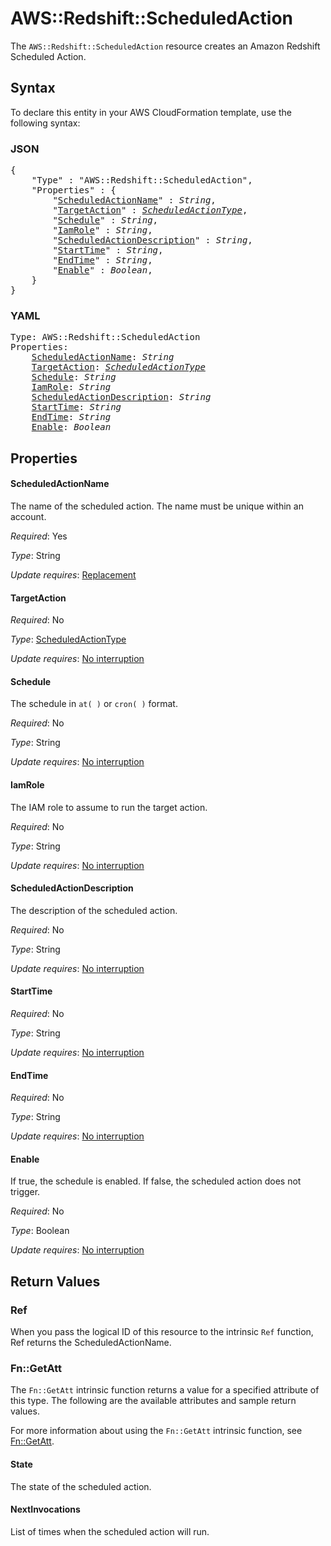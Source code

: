 # AWS::Redshift::ScheduledAction

The `AWS::Redshift::ScheduledAction` resource creates an Amazon Redshift Scheduled Action.

## Syntax

To declare this entity in your AWS CloudFormation template, use the following syntax:

### JSON

<pre>
{
    "Type" : "AWS::Redshift::ScheduledAction",
    "Properties" : {
        "<a href="#scheduledactionname" title="ScheduledActionName">ScheduledActionName</a>" : <i>String</i>,
        "<a href="#targetaction" title="TargetAction">TargetAction</a>" : <i><a href="scheduledactiontype.md">ScheduledActionType</a></i>,
        "<a href="#schedule" title="Schedule">Schedule</a>" : <i>String</i>,
        "<a href="#iamrole" title="IamRole">IamRole</a>" : <i>String</i>,
        "<a href="#scheduledactiondescription" title="ScheduledActionDescription">ScheduledActionDescription</a>" : <i>String</i>,
        "<a href="#starttime" title="StartTime">StartTime</a>" : <i>String</i>,
        "<a href="#endtime" title="EndTime">EndTime</a>" : <i>String</i>,
        "<a href="#enable" title="Enable">Enable</a>" : <i>Boolean</i>,
    }
}
</pre>

### YAML

<pre>
Type: AWS::Redshift::ScheduledAction
Properties:
    <a href="#scheduledactionname" title="ScheduledActionName">ScheduledActionName</a>: <i>String</i>
    <a href="#targetaction" title="TargetAction">TargetAction</a>: <i><a href="scheduledactiontype.md">ScheduledActionType</a></i>
    <a href="#schedule" title="Schedule">Schedule</a>: <i>String</i>
    <a href="#iamrole" title="IamRole">IamRole</a>: <i>String</i>
    <a href="#scheduledactiondescription" title="ScheduledActionDescription">ScheduledActionDescription</a>: <i>String</i>
    <a href="#starttime" title="StartTime">StartTime</a>: <i>String</i>
    <a href="#endtime" title="EndTime">EndTime</a>: <i>String</i>
    <a href="#enable" title="Enable">Enable</a>: <i>Boolean</i>
</pre>

## Properties

#### ScheduledActionName

The name of the scheduled action. The name must be unique within an account.

_Required_: Yes

_Type_: String

_Update requires_: [Replacement](https://docs.aws.amazon.com/AWSCloudFormation/latest/UserGuide/using-cfn-updating-stacks-update-behaviors.html#update-replacement)

#### TargetAction

_Required_: No

_Type_: <a href="scheduledactiontype.md">ScheduledActionType</a>

_Update requires_: [No interruption](https://docs.aws.amazon.com/AWSCloudFormation/latest/UserGuide/using-cfn-updating-stacks-update-behaviors.html#update-no-interrupt)

#### Schedule

The schedule in `at( )` or `cron( )` format.

_Required_: No

_Type_: String

_Update requires_: [No interruption](https://docs.aws.amazon.com/AWSCloudFormation/latest/UserGuide/using-cfn-updating-stacks-update-behaviors.html#update-no-interrupt)

#### IamRole

The IAM role to assume to run the target action.

_Required_: No

_Type_: String

_Update requires_: [No interruption](https://docs.aws.amazon.com/AWSCloudFormation/latest/UserGuide/using-cfn-updating-stacks-update-behaviors.html#update-no-interrupt)

#### ScheduledActionDescription

The description of the scheduled action.

_Required_: No

_Type_: String

_Update requires_: [No interruption](https://docs.aws.amazon.com/AWSCloudFormation/latest/UserGuide/using-cfn-updating-stacks-update-behaviors.html#update-no-interrupt)

#### StartTime

_Required_: No

_Type_: String

_Update requires_: [No interruption](https://docs.aws.amazon.com/AWSCloudFormation/latest/UserGuide/using-cfn-updating-stacks-update-behaviors.html#update-no-interrupt)

#### EndTime

_Required_: No

_Type_: String

_Update requires_: [No interruption](https://docs.aws.amazon.com/AWSCloudFormation/latest/UserGuide/using-cfn-updating-stacks-update-behaviors.html#update-no-interrupt)

#### Enable

If true, the schedule is enabled. If false, the scheduled action does not trigger.

_Required_: No

_Type_: Boolean

_Update requires_: [No interruption](https://docs.aws.amazon.com/AWSCloudFormation/latest/UserGuide/using-cfn-updating-stacks-update-behaviors.html#update-no-interrupt)

## Return Values

### Ref

When you pass the logical ID of this resource to the intrinsic `Ref` function, Ref returns the ScheduledActionName.

### Fn::GetAtt

The `Fn::GetAtt` intrinsic function returns a value for a specified attribute of this type. The following are the available attributes and sample return values.

For more information about using the `Fn::GetAtt` intrinsic function, see [Fn::GetAtt](https://docs.aws.amazon.com/AWSCloudFormation/latest/UserGuide/intrinsic-function-reference-getatt.html).

#### State

The state of the scheduled action.

#### NextInvocations

List of times when the scheduled action will run.
